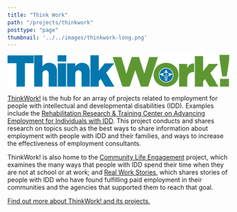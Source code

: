 ```yaml
---
title: "Think Work"
path: "/projects/thinkwork"
posttype: "page"
thumbnail: '../../images/thinkwork-long.png'
---
```




![ThinkWork](../../images/thinkwork-long.png)

[ThinkWork!](https://www.thinkwork.org/) is the hub for an array of projects related to employment for people with intellectual and developmental disabilities (IDD). Examples include the [Rehabilitation Research & Training Center on Advancing Employment for Individuals with IDD](https://www.thinkwork.org/rrtc). This project conducts and shares research on topics such as the best ways to share information about employment with people with IDD and their families, and ways to increase the effectiveness of employment consultants.

ThinkWork! is also home to the [Community Life Engagement](https://www.thinkwork.org/cle) project, which examines the many ways that people with IDD spend their time when they are not at school or at work; and [Real Work Stories](https://www.thinkwork.org/project/real-work-stories), which shares stories of people with IDD who have found fulfilling paid employment in their communities and the agencies that supported them to reach that goal.

[Find out more about ThinkWork! and its projects.](https://www.thinkwork.org/)
